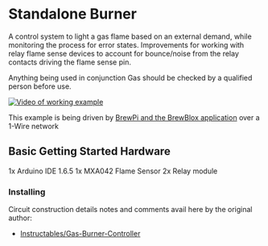 # Standalone Burner 

A control system to light a gas flame based on an external demand, while monitoring the process for error states. Improvements for working with relay flame sense devices to account for bounce/noise from the relay contacts driving the flame sense pin.

Anything being used in conjunction Gas should be checked by a qualified person before use.

[![Video of working example](https://img.youtube.com/vi/dyey9r4inmE/0.jpg)](https://youtu.be/dyey9r4inmE)

This example is being driven by [BrewPi and the BrewBlox application](https://brewblox.netlify.app/) over a 1-Wire network

## Basic Getting Started Hardware

1x Arduino IDE 1.6.5
1x MXA042 Flame Sensor
2x Relay module

### Installing

Circuit construction details notes and comments avail here by the original author:
* [Instructables/Gas-Burner-Controller](https://www.instructables.com/id/Gas-Burner-Controller/)


